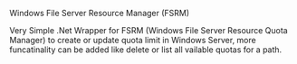 Windows File Server Resource Manager (FSRM)


Very Simple .Net Wrapper for FSRM (Windows File Server Resource Quota Manager) to create or update quota limit in Windows Server,
more funcatinality can be added like delete or list all vailable quotas for a path.

